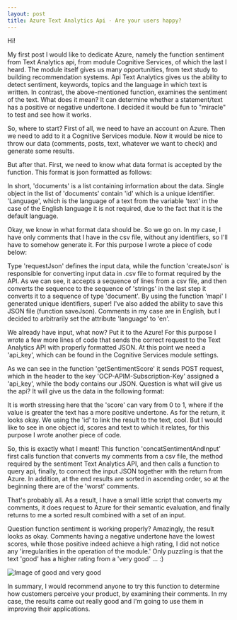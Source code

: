 ```yaml
---
layout: post
title: Azure Text Analytics Api - Are your users happy?
---
```


Hi!

My first post I would like to dedicate Azure, namely the function sentiment from Text Analytics api, from module Cognitive Services, of which the last I heard. 
The module itself gives us many opportunities, from text study to building recommendation systems. 
Api Text Analytics gives us the ability to detect sentiment, keywords, topics and the language in which text is written. 
In contrast, the above-mentioned function, examines the sentiment of the text. What does it mean? It can determine whether a statement/text has a positive or negative undertone. 
I decided it would be fun to "miracle" to test and see how it works.

So, where to start?
First of all, we need to have an account on Azure. Then we need to add to it a Cognitive Services module. 
Now it would be nice to throw our data (comments, posts, text, whatever we want to check) and generate some results.

But after that. First, we need to know what data format is accepted by the function. This format is json formatted as follows:

<script src="https://gist.github.com/MNie/a2a75632038748f9fc502b805f9706fd.js"></script>

In short, 'documents' is a list containing information about the data. Single object in the list of 'documents' contain 'id' which is a unique identifier. 
'Language', which is the language of a text from the variable 'text' in the case of the English language it is not required, due to the fact that it is the default language.

Okay, we know in what format data should be. So we go on. In my case, I have only comments that I have in the csv file, without any identifiers, so I'll have to somehow generate it. 
For this purpose I wrote a piece of code below:

<script src="https://gist.github.com/MNie/60c0ae7de329a09a342e780af11f3d56.js"></script>

Type 'requestJson' defines the input data, while the function 'createJson' is responsible for converting input data in .csv file to format required by the API. 
As we can see, it accepts a sequence of lines from a csv file, and then converts the sequence to the sequence of 'strings' in the last step it converts it to a sequence of type 'document'. 
By using the function 'mapi' I generated unique identifiers, super! I've also added the ability to save this JSON file (function saveJson). 
Comments in my case are in English, but I decided to arbitrarily set the attribute 'language' to 'en'.

We already have input, what now? Put it to the Azure! For this purpose I wrote a few more lines of code that sends the correct request to the Text Analytics API with properly formatted JSON. 
At this point we need a 'api_key', which can be found in the Cognitive Services module settings.

<script src="https://gist.github.com/MNie/85aebd24f5e1d14c3a7c744e661995f8.js"></script>

As we can see in the function 'getSentimentScore' it sends POST request, which in the header to the key 'OCP-APIM-Subscription-Key' assigned a 'api_key', while the body contains our JSON. 
Question is what will give us the api?
It will give us the data in the following format:

<script src="https://gist.github.com/MNie/29a7fd3bf84393304c53f3c176235db3.js"></script>

It is worth stressing here that the 'score' can vary from 0 to 1, where if the value is greater the text has a more positive undertone. As for the return, it looks okay. 
We using the 'id' to link the result to the text, cool. But I would like to see in one object id, scores and text to which it relates, for this purpose I wrote another piece of code.

<script src="https://gist.github.com/MNie/98e33c95f331bd3807adf646fec81d67.js"></script>

So, this is exactly what I meant! This function 'concatSentimentAndInput' first calls function that converts my comments from a csv file, the method required by the sentiment Text Analytics API, and then calls a function to query api, finally, to connect the input JSON together with the return from Azure. 
In addition, at the end results are sorted in ascending order, so at the beginning there are of the 'worst' comments.

That's probably all. As a result, I have a small little script that converts my comments, it does request to Azure for their semantic evaluation, and finally returns to me a sorted result combined with a set of an input.

Question function sentiment is working properly? Amazingly, the result looks as okay. 
Comments having a negative undertone have the lowest scores, while those positive indeed achieve a high rating, I did not notice any 'irregularities in the operation of the module.' 
Only puzzling is that the text 'good' has a higher rating from a 'very good' ... :)

![Image of good and very good](https://mnie.github.com/img/AzureTextAnalyticSemantic/good.png)

In summary, I would recommend anyone to try this function to determine how customers perceive your product, by examining their comments. 
In my case, the results came out really good and I'm going to use them in improving their applications.